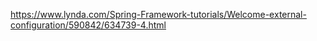 
https://www.lynda.com/Spring-Framework-tutorials/Welcome-external-configuration/590842/634739-4.html 